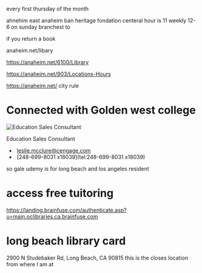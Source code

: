 
every first thursday of the month 

ahnehim 
east anaheim ban
heritage fondation 
centeral hour is 11  weekly 
12-6 on sunday 
branchest to 

if you return a book 

anaheim.net/libary

https://anaheim.net/6100/Library 


https://anaheim.net/903/Locations-Hours 


https://anaheim.net/ city rule 

# Connected with Golden west college 

![Education Sales Consultant](https://assets.gale.com/reps/leslie_mcclure.jpg)

Education Sales Consultant

-  [leslie.mcclure@cengage.com](mailto:leslie.mcclure@cengage.com)
-  [248-699-8031 x18039](tel:248-699-8031 x18039)

so gale udemy is for long beach and los angeles resident 

# access free tuitoring 
https://landing.brainfuse.com/authenticate.asp?u=main.oclibraries.ca.brainfuse.com

#  long beach library card 
2900 N Studebaker Rd, Long Beach, CA 90815 this is the closes location from where I am at 



